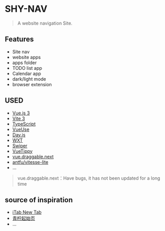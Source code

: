 # SHY-NAV

> A website navigation Site.

## Features

+ Site nav
+ website apps
+ apps folder
+ TODO list app
+ Calendar app
+ dark/light mode
+ browser extension

## USED
+ [Vue.js 3](https://vuejs.org/)
+ [Vite 3](https://vitejs.dev/)
+ [TypeScript](https://www.typescriptlang.org/)
+ [VueUse](https://vueuse.org/)
+ [Day.js](https://day.js.org/)
+ [WXT](https://github.com/wxt-dev/wxt)
+ [Swiper](https://swiperjs.com/)
+ [VueTippy](https://vue-tippy.netlify.app/)
+ [vue.draggable.next](https://github.com/SortableJS/vue.draggable.next)
+ [antfu/vitesse-lite](https://github.com/antfu/vitesse-lite)
+ ...
> vue.draggable.next：Have bugs, it has not been updated for a long time

## source of inspiration

+ [iTab New Tab](https://itab.link/)
+ [青柠起始页](https://limestart.cn/)
+ ...
